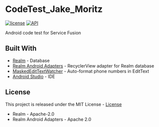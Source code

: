 # CodeTest_Jake_Moritz
[![license](https://img.shields.io/github/license/mashape/apistatus.svg)](LICENSE)
[![API](https://img.shields.io/badge/API-21%2B-green.svg?style=flat)](https://android-arsenal.com/api?level=21)

Android code test for Service Fusion

## Built With
- [Realm](https://realm.io/products/realm-mobile-database/) - Database
- [Realm Android Adapters](https://github.com/realm/realm-android-adapters) - RecyclerView adapter for Realm database
- [MaskedEditTextWatcher](https://github.com/MihaelIsaev/MaskedEditTextWatcher) - Auto-format phone numbers in EditText
- [Android Studio](https://developer.android.com/studio/index.html) - IDE

## License
This project is released under the MIT License - [License](/LICENSE)

- Realm - Apache-2.0
- Realm Android Adapters - Apache 2.0
